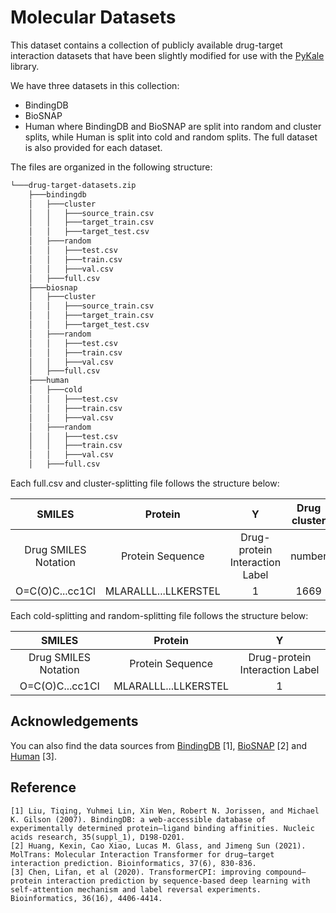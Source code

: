 # Molecular Datasets

This dataset contains a collection of publicly available drug-target interaction datasets that have been slightly modified for use
with the [PyKale](https://github.com/pykale/pykale) library.

We have three datasets in this collection:
- BindingDB
- BioSNAP
- Human
where BindingDB and BioSNAP are split into random and cluster splits, while Human is split into cold and random splits. The full dataset is also provided for each dataset.

The files are organized in the following structure:

```sh
└───drug-target-datasets.zip
    ├───bindingdb
    │   ├───cluster
    │   │   ├───source_train.csv
    │   │   ├───target_train.csv
    │   │   ├───target_test.csv
    │   ├───random
    │   │   ├───test.csv
    │   │   ├───train.csv
    │   │   ├───val.csv
    │   ├───full.csv
    ├───biosnap
    │   ├───cluster
    │   │   ├───source_train.csv
    │   │   ├───target_train.csv
    │   │   ├───target_test.csv
    │   ├───random
    │   │   ├───test.csv
    │   │   ├───train.csv
    │   │   ├───val.csv
    │   ├───full.csv
    ├───human
    │   ├───cold
    │   │   ├───test.csv
    │   │   ├───train.csv
    │   │   ├───val.csv
    │   ├───random
    │   │   ├───test.csv
    │   │   ├───train.csv
    │   │   ├───val.csv
    │   ├───full.csv
```

Each full.csv and cluster-splitting file follows the structure below: 

|        SMILES        |        Protein         |               Y                | Drug cluster | Target cluster |
|:--------------------:|:----------------------:|:------------------------------:|:------------:|:--------------:|
| Drug SMILES Notation |    Protein Sequence    | Drug-protein Interaction Label |    number    |     number     |
|  O=C(O)C...cc1Cl     |  MLARALLL...LLKERSTEL  |               1                |     1669     |      464       |


Each cold-splitting and random-splitting file follows the structure below:


|        SMILES        |        Protein         |               Y                | 
|:--------------------:|:----------------------:|:------------------------------:|
| Drug SMILES Notation |    Protein Sequence    | Drug-protein Interaction Label |  
|  O=C(O)C...cc1Cl     |  MLARALLL...LLKERSTEL  |               1                |  


## Acknowledgements
You can also find the data sources from [BindingDB](https://www.bindingdb.org/bind/index.jsp) [1], [BioSNAP](https://github.com/kexinhuang12345/MolTrans) [2] and [Human](https://github.com/lifanchen-simm/transformerCPI) [3].

## Reference
    [1] Liu, Tiqing, Yuhmei Lin, Xin Wen, Robert N. Jorissen, and Michael K. Gilson (2007). BindingDB: a web-accessible database of experimentally determined protein–ligand binding affinities. Nucleic acids research, 35(suppl_1), D198-D201.
    [2] Huang, Kexin, Cao Xiao, Lucas M. Glass, and Jimeng Sun (2021). MolTrans: Molecular Interaction Transformer for drug–target interaction prediction. Bioinformatics, 37(6), 830-836.
    [3] Chen, Lifan, et al (2020). TransformerCPI: improving compound–protein interaction prediction by sequence-based deep learning with self-attention mechanism and label reversal experiments. Bioinformatics, 36(16), 4406-4414.
